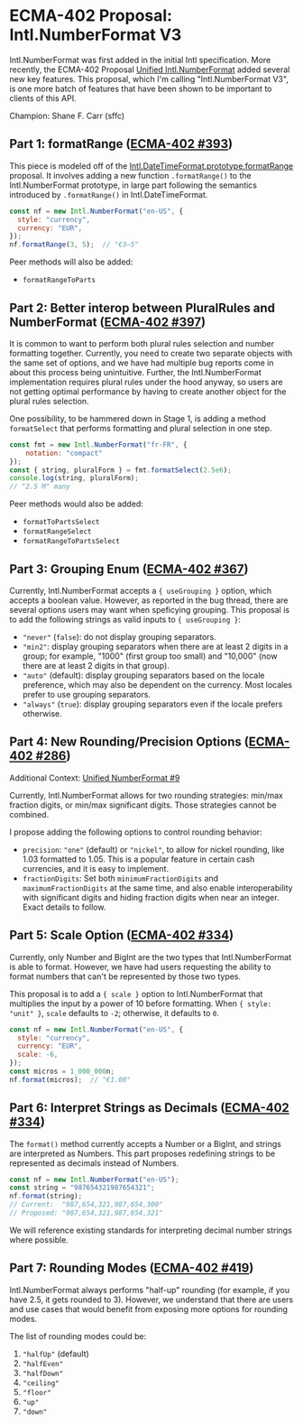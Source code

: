 # ECMA-402 Proposal: Intl.NumberFormat V3

Intl.NumberFormat was first added in the initial Intl specification.  More recently, the ECMA-402 Proposal [Unified Intl.NumberFormat](https://github.com/tc39/proposal-unified-intl-numberformat) added several new key features.  This proposal, which I'm calling "Intl.NumberFormat V3", is one more batch of features that have been shown to be important to clients of this API.

Champion: Shane F. Carr (sffc)

## Part 1: formatRange ([ECMA-402 #393](https://github.com/tc39/ecma402/issues/393))

This piece is modeled off of the [Intl.DateTimeFormat.prototype.formatRange
](https://github.com/tc39/proposal-intl-DateTimeFormat-formatRange) proposal.  It involves adding a new function `.formatRange()` to the Intl.NumberFormat prototype, in large part following the semantics introduced by `.formatRange()` in Intl.DateTimeFormat.

```javascript
const nf = new Intl.NumberFormat("en-US", {
  style: "currency",
  currency: "EUR",
});
nf.formatRange(3, 5);  // "€3–5"
```

Peer methods will also be added:

- `formatRangeToParts`

## Part 2: Better interop between PluralRules and NumberFormat ([ECMA-402 #397](https://github.com/tc39/ecma402/issues/397))

It is common to want to perform both plural rules selection and number formatting together.  Currently, you need to create two separate objects with the same set of options, and we have had multiple bug reports come in about this process being unintuitive.  Further, the Intl.NumberFormat implementation requires plural rules under the hood anyway, so users are not getting optimal performance by having to create another object for the plural rules selection.

One possibility, to be hammered down in Stage 1, is adding a method `formatSelect` that performs formatting and plural selection in one step.

```javascript
const fmt = new Intl.NumberFormat("fr-FR", {
    notation: "compact"
});
const { string, pluralForm } = fmt.formatSelect(2.5e6);
console.log(string, pluralForm);
// "2.5 M" many
```

Peer methods would also be added:

- `formatToPartsSelect`
- `formatRangeSelect`
- `formatRangeToPartsSelect`

## Part 3: Grouping Enum ([ECMA-402 #367](https://github.com/tc39/ecma402/issues/367))

Currently, Intl.NumberFormat accepts a `{ useGrouping }` option, which accepts a boolean value.  However, as reported in the bug thread, there are several options users may want when speficying grouping.  This proposal is to add the following strings as valid inputs to `{ useGrouping }`:

- `"never"` (`false`): do not display grouping separators.
- `"min2"`: display grouping separators when there are at least 2 digits in a group; for example, "1000" (first group too small) and "10,000" (now there are at least 2 digits in that group).
- `"auto"` (default): display grouping separators based on the locale preference, which may also be dependent on the currency.  Most locales prefer to use grouping separators.
- `"always"` (`true`): display grouping separators even if the locale prefers otherwise.

## Part 4: New Rounding/Precision Options ([ECMA-402 #286](https://github.com/tc39/ecma402/issues/286))

Additional Context: [Unified NumberFormat #9](https://github.com/tc39/proposal-unified-intl-numberformat/issues/9)

Currently, Intl.NumberFormat allows for two rounding strategies: min/max fraction digits, or min/max significant digits.  Those strategies cannot be combined.

I propose adding the following options to control rounding behavior:

- `precision`: `"one"` (default) or `"nickel"`, to allow for nickel rounding, like 1.03 formatted to 1.05.  This is a popular feature in certain cash currencies, and it is easy to implement.
- `fractionDigits`: Set both `minimumFractionDigits` and `maximumFractionDigits` at the same time, and also enable interoperability with significant digits and hiding fraction digits when near an integer.  Exact details to follow.

## Part 5: Scale Option ([ECMA-402 #334](https://github.com/tc39/ecma402/issues/334))

Currently, only Number and BigInt are the two types that Intl.NumberFormat is able to format.  However, we have had users requesting the ability to format numbers that can't be represented by those two types.

This proposal is to add a `{ scale }` option to Intl.NumberFormat that multiplies the input by a power of 10 before formatting.  When `{ style: "unit" }`, `scale` defaults to `-2`; otherwise, it defaults to `0`.

```javascript
const nf = new Intl.NumberFormat("en-US", {
  style: "currency",
  currency: "EUR",
  scale: -6,
});
const micros = 1_000_000n;
nf.format(micros);  // "€1.00"
```

## Part 6: Interpret Strings as Decimals ([ECMA-402 #334](https://github.com/tc39/ecma402/issues/334))

The `format()` method currently accepts a Number or a BigInt, and strings are interpreted as Numbers.  This part proposes redefining strings to be represented as decimals instead of Numbers.

```javascript
const nf = new Intl.NumberFormat("en-US");
const string = "987654321987654321";
nf.format(string);
// Current:  "987,654,321,987,654,300"
// Proposed: "987,654,321,987,654,321"
```

We will reference existing standards for interpreting decimal number strings where possible.

## Part 7: Rounding Modes ([ECMA-402 #419](https://github.com/tc39/ecma402/issues/419))

Intl.NumberFormat always performs "half-up" rounding (for example, if you have 2.5, it gets rounded to 3).  However, we understand that there are users and use cases that would benefit from exposing more options for rounding modes.

The list of rounding modes could be:

1. `"halfUp"` (default)
2. `"halfEven"`
3. `"halfDown"`
4. `"ceiling"`
5. `"floor"`
6. `"up"`
7. `"down"`
